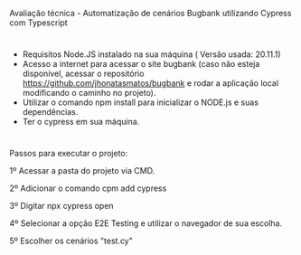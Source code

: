 Avaliação técnica - Automatização de cenários Bugbank utilizando Cypress com Typescript

#

 - Requisitos Node.JS instalado na sua máquina ( Versão usada: 20.11.1)
 - Acesso a internet para acessar o site bugbank (caso não esteja disponível, acessar o repositório https://github.com/jhonatasmatos/bugbank
  e rodar a aplicação local modificando o caminho no projeto).
 - Utilizar o comando npm install para inicializar o NODE.js e suas dependências.
 - Ter o cypress em sua máquina.

#
Passos para executar o projeto:

1º Acessar a pasta do projeto via CMD.

2º Adicionar o comando cpm add cypress

3º Digitar npx cypress open

4º Selecionar a opção E2E Testing e utilizar o navegador de sua escolha.

5º Escolher os cenários "test.cy"
